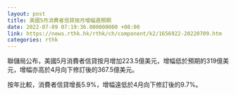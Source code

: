 ```yaml
---
layout: post
title: 美國5月消費者信貸按月增幅遜預期
date: 2022-07-09 07:19:36.000000000 +08:00
link: https://news.rthk.hk/rthk/ch/component/k2/1656922-20220709.htm
categories: rthk
---
```


聯儲局公布，美國5月消費者信貸按月增加223.5億美元，增幅低於預期的319億美元，增幅亦高於4月向下修訂後的367.5億美元。

按年比較，消費者信貸增長5.9%，增幅遠低於4月向下修訂後的9.7%。
